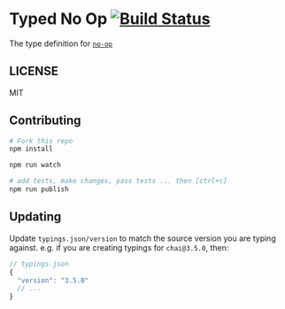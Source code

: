 # Typed No Op  [![Build Status](https://travis-ci.org/typed-typings/npm-no-op.svg?branch=master)](https://travis-ci.org/typed-typings/npm-no-op)


The type definition for [`no-op`](git://github.com/mattdesl/no-op.git)

## LICENSE

MIT

## Contributing

```sh
# Fork this repo
npm install

npm run watch

# add tests, make changes, pass tests ... then [ctrl+c]
npm run publish
```

## Updating

Update `typings.json/version` to match the source version you are typing against.
e.g. if you are creating typings for `chai@3.5.0`, then:

```js
// typings.json
{
  "version": "3.5.0"
  // ...
}
```
